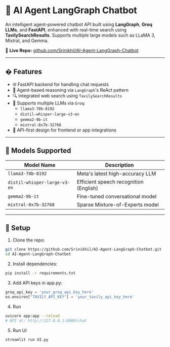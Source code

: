 # 🤖 AI Agent LangGraph Chatbot

An intelligent agent-powered chatbot API built using **LangGraph**, **Groq LLMs**, and **FastAPI**, enhanced with real-time search using **TavilySearchResults**. Supports multiple large models such as LLaMA 3, Mixtral, and Gemma.

🔗 **Live Repo:** [github.com/Srinikhil/AI-Agent-LangGraph-Chatbot](https://github.com/Srinikhil/AI-Agent-LangGraph-Chatbot/)

---

## � Features

- 🌐 FastAPI backend for handling chat requests
- 🧠 Agent-based reasoning via `LangGraph`'s ReAct pattern
- 🔍 Integrated web search using `TavilySearchResults`
- 🔄 Supports multiple LLMs via `Groq`:
  - `llama3-70b-8192`
  - `distil-whisper-large-v3-en`
  - `gemma2-9b-it`
  - `mixtral-8x7b-32768`
- 📡 API-first design for frontend or app integrations

---

## 🧠 Models Supported

| Model Name                   | Description                             |
|------------------------------|-----------------------------------------|
| `llama3-70b-8192`            | Meta's latest high-accuracy LLM         |
| `distil-whisper-large-v3-en` | Efficient speech recognition (English)  |
| `gemma2-9b-it`               | Fine-tuned conversational model         |
| `mixtral-8x7b-32768`         | Sparse Mixture-of-Experts model         |

---

## 🔐 Setup

1. Clone the repo:
```bash
git clone https://github.com/Srinikhil/AI-Agent-LangGraph-Chatbot.git
cd AI-Agent-LangGraph-Chatbot
```

2. Install dependencies:

```bash
pip install -r requirements.txt
```

3. Add API keys in app.py:

```python
groq_api_key = 'your_groq_api_key_here'
os.environ["TAVILY_API_KEY"] = 'your_tavily_api_key_here'
```

4. Run
```bash
uvicorn app:app --reload
# API at: http://127.0.0.1:8000/chat
```

5. Run UI
```bash
streamlit run UI.py
```
